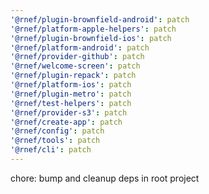 ```yaml
---
'@rnef/plugin-brownfield-android': patch
'@rnef/platform-apple-helpers': patch
'@rnef/plugin-brownfield-ios': patch
'@rnef/platform-android': patch
'@rnef/provider-github': patch
'@rnef/welcome-screen': patch
'@rnef/plugin-repack': patch
'@rnef/platform-ios': patch
'@rnef/plugin-metro': patch
'@rnef/test-helpers': patch
'@rnef/provider-s3': patch
'@rnef/create-app': patch
'@rnef/config': patch
'@rnef/tools': patch
'@rnef/cli': patch
---
```


chore: bump and cleanup deps in root project
